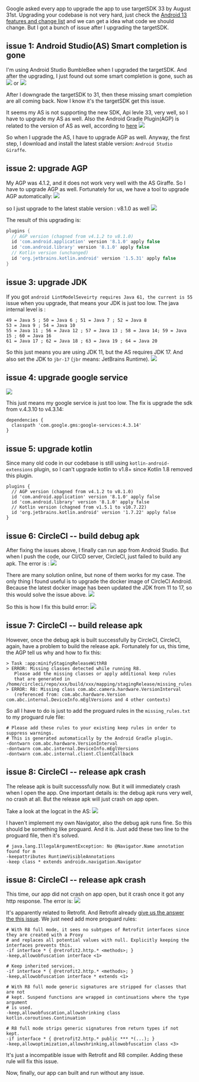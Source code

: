 Google asked every app to upgrade the app to use targetSDK 33 by August 31st. Upgrading your codebase is not very hard, just check the [Android 13 features and change list](https://developer.android.com/about/versions/13/summary) and we can get a idea what code we should change. But I got a bunch of issue after I upgrading the targetSDK.

## issue 1: Android Studio(AS) Smart completion is gone
I'm using Android Studio BumbleBee when I upgraded the targetSDK. And after the upgrading, I just found out some smart completion is gone, such as 
![](./_image/2023080201.png)
or
![](./_image/2023080202.png)

After I downgrade the targetSDK to 31, then these missing smart completion are all coming back. Now I know it's the targetSDK get this issue. 

It seems my AS is not supporting the new SDK, Api levle 33, very well, so I have to upgrade my AS as well. Also the Android Gradle Plugin(AGP) is related to the version of AS as well, according to [here](https://developer.android.com/build/releases/gradle-plugin?buildsystem=ndk-build#android_gradle_plugin_and_android_studio_compatibility)
![](./_image/2023080203.png)

So when I upgrade the AS, I have to upgrade AGP as well. Anyway, the first step, I download and install the latest stable version: `Android Studio Giraffe`.

## issue 2: upgrade AGP
My AGP was 4.1.2, and it does not work very well with the AS Giraffe. So I have to upgrade AGP as well. Fortunately for us, we have a tool to upgrade AGP automatically:
![](./_image/2023080204.png)

so I just upgrade to the latest stable version : v8.1.0 as well
![](./_image/2023080205.png)

The result of this upgrading is: 
```gradle
plugins {  
  // AGP version (chagned from v4.1.2 to v8.1.0)
  id 'com.android.application' version '8.1.0' apply false  
  id 'com.android.library' version '8.1.0' apply false  
  // Kotlin version (unchanged)
  id 'org.jetbrains.kotlin.android' version '1.5.31' apply false  
}
```



## issue 3: upgrade JDK
If you got `android LintModelSeveirty requires Java 61, the current is 55` issue when you upgrade, that means your JDK is just too low. The java internal level is : 

```
49 = Java 5 ; 50 = Java 6 ; 51 = Java 7 ; 52 = Java 8
53 = Java 9 ; 54 = Java 10
55 = Java 11 ; 56 = Java 12 ; 57 = Java 13 ; 58 = Java 14; 59 = Java 15 ; 60 = Java 16
61 = Java 17 ; 62 = Java 18 ; 63 = Java 19 ; 64 = Java 20
```

So this just means you are using JDK 11, but the AS requires JDK 17.  And also set the JDK to `jbr-17` (`jbr` means: JetBrains Runtime).
![](./_image/2023080206.png)

## issue 4: upgrade google service
![](./_image/2023080207.png)

This just means my google service is just too low. 
The fix is upgrade the sdk from v.4.3.10 to v4.3.14: 

```
dependencies {
  classpath 'com.google.gms:google-services:4.3.14'
}
```

## issue 5: upgrade kotlin
Since many old code in our codebase is still using `kotlin-android-extensions` plugin, so I can't upgrade kotlin to v1.8+ since Kotlin 1.8 removed this plugin.

```
plugins {  
  // AGP version (chagned from v4.1.2 to v8.1.0)
  id 'com.android.application' version '8.1.0' apply false  
  id 'com.android.library' version '8.1.0' apply false  
  // Kotlin version (chagned from v1.5.1 to v10.7.22)
  id 'org.jetbrains.kotlin.android' version '1.7.22' apply false  
}
```

## issue 6: CircleCI -- build debug apk
After fixing the issues above, I finally can run app from Android Studio. But when I push the code, our CI/CD server, CircleCI, just failed to build any apk. The error is : 
![](./_image/2023080208.png)

There are many solution online, but none of them works for my case. The only thing I found useful is to upgrade the docker image of CircleCI Android. Because the latest docker image has been updated the JDK from 11 to 17, so this would solve the issue above.
![](./_image/2023080209.png)


So this is how I fix this build error: 
![](./_image/2023080210.png)

## issue 7: CircleCI -- build release apk
However, once the debug apk is built successfully by CircleCI, CircleCI, again, have a problem to build the release apk. Fortunately for us, this time, the AGP tell us why and how to fix this: 

```
> Task :app:minifyStagingReleaseWithR8  
> ERROR: Missing classes detected while running R8.  
   Please add the missing classes or apply additional keep rules  
   that are generated in /home/circleci/repo/xxx/build/xxx/mapping/stagingRelease/missing_rules.txt.  
> ERROR: R8: Missing class com.abc.camera.hardware.VersionInterval  
   (referenced from: com.abc.hardware.Version com.abc.internal.DeviceInfo.mEglVersions and 4 other contexts)
```

So all I have to do is just to add the proguard rules in the `missing_rules.txt` to my proguard rule file: 

```
# Please add these rules to your existing keep rules in order to suppress warnings.
# This is generated automatically by the Android Gradle plugin.
-dontwarn com.abc.hardware.VersionInterval
-dontwarn com.abc.internal.DeviceInfo.mEglVersions
-dontwarn com.abc.internal.client.ClientCallback
```

## issue 8: CircleCI -- release apk crash
The release apk is built successsfully now. But it will immediately crash when I open the app. 
One important details is: the debug apk runs very well, no crash at all. But the release apk will just crash on app open. 

Take a look at the logcat in the AS: 
![](./_image/2023080211.png)

I haven't implement my own Navigator,  also the debug apk runs fine. So this should be something like proguard. And it is. Just add these two line to the proguard file, then it's solved.

```
# java.lang.IllegalArgumentException: No @Navigator.Name annotation found for m
-keepattributes RuntimeVisibleAnnotations  
-keep class * extends androidx.navigation.Navigator

```

## issue 8: CircleCI -- release apk crash
This time, our app did not crash on app open, but it crash once it got any http response. The error is: 
![](./_image/2023080212.png)

It's apparently related to Retrofit. And Retrofit already [give us the answer the this issue](https://github.com/square/retrofit/blob/master/retrofit/src/main/resources/META-INF/proguard/retrofit2.pro).  We just need add more proguard rules: 

```
# With R8 full mode, it sees no subtypes of Retrofit interfaces since they are created with a Proxy
# and replaces all potential values with null. Explicitly keeping the interfaces prevents this.
-if interface * { @retrofit2.http.* <methods>; }
-keep,allowobfuscation interface <1>

# Keep inherited services.
-if interface * { @retrofit2.http.* <methods>; }
-keep,allowobfuscation interface * extends <1>

# With R8 full mode generic signatures are stripped for classes that are not
# kept. Suspend functions are wrapped in continuations where the type argument
# is used.
-keep,allowobfuscation,allowshrinking class kotlin.coroutines.Continuation

# R8 full mode strips generic signatures from return types if not kept.
-if interface * { @retrofit2.http.* public *** *(...); }
-keep,allowoptimization,allowshrinking,allowobfuscation class <3>

```

It's just a incompatible issue with Retrofit and R8 compiler. Adding these rule will fix this issue. 

Now, finally, our app can built and run without any issue. 